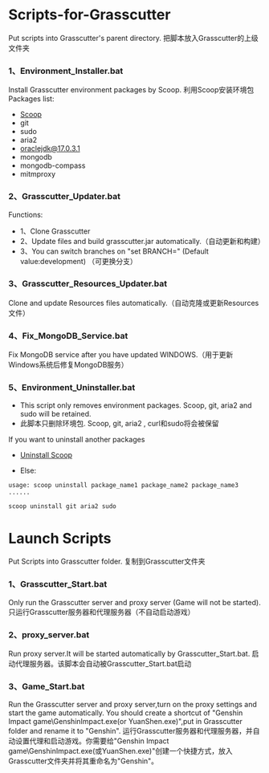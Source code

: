 # Scripts-for-Grasscutter

Put scripts into Grasscutter's parent directory.
把脚本放入Grasscutter的上级文件夹
### 1、Environment_Installer.bat
Install Grasscutter environment packages by Scoop.
利用Scoop安装环境包
Packages list:
- [Scoop](https://github.com/ScoopInstaller/Scoop)
- git
- sudo
- aria2
- oraclejdk@17.0.3.1
- mongodb
- mongodb-compass
- mitmproxy

### 2、Grasscutter_Updater.bat
Functions:
- 1、Clone Grasscutter
- 2、Update files and build grasscutter.jar automatically.（自动更新和构建）
- 3、You can switch branches on "set BRANCH=" (Default value:development)   （可更换分支）

### 3、Grasscutter_Resources_Updater.bat
Clone and update Resources files automatically.（自动克隆或更新Resources文件）

### 4、Fix_MongoDB_Service.bat
Fix MongoDB service after you have updated WINDOWS.（用于更新Windows系统后修复MongoDB服务）

### 5、Environment_Uninstaller.bat

- This script only removes environment packages. Scoop, git, aria2 and sudo will be retained.
- 此脚本只删除环境包. Scoop, git, aria2 , curl和sudo将会被保留

If you want to uninstall another packages 

- [Uninstall Scoop](https://github.com/ScoopInstaller/Scoop/wiki/Uninstalling-Scoop)

- Else:
```
usage: scoop uninstall package_name1 package_name2 package_name3 ......

scoop uninstall git aria2 sudo

```
# Launch Scripts

Put Scripts into Grasscutter folder.
复制到Grasscutter文件夹
### 1、Grasscutter_Start.bat
Only run the Grasscutter server and proxy server (Game will not be started).
只运行Grasscutter服务器和代理服务器（不自动启动游戏）

### 2、proxy_server.bat
Run proxy server.It will be started automatically by Grasscutter_Start.bat.
启动代理服务器。该脚本会自动被Grasscutter_Start.bat启动

### 3、Game_Start.bat
Run the Grasscutter server and proxy server,turn on the proxy settings and start the game automatically.
You should create a shortcut of "Genshin Impact game\GenshinImpact.exe(or YuanShen.exe)",put in Grasscutter folder and rename it to "Genshin".
运行Grasscutter服务器和代理服务器，并自动设置代理和启动游戏。你需要给"Genshin Impact game\GenshinImpact.exe(或YuanShen.exe)"创建一个快捷方式，放入Grasscutter文件夹并将其重命名为"Genshin"。
